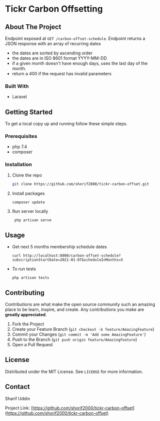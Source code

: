 # Tickr Carbon Offsetting

<!-- ABOUT THE PROJECT -->
## About The Project
Endpoint exposed at `GET /carbon-offset-schedule`. Endpoint returns a JSON response with an array of recurring dates
 * the dates are sorted by ascending order
 * the dates are in ISO 8601 format YYYY-MM-DD
 * if a given month doesn't have enough days, uses the last day of the month.
 * return a 400 if the request has invalid parameters

### Built With

* Laravel


<!-- GETTING STARTED -->
## Getting Started

To get a local copy up and running follow these simple steps.

### Prerequisites

  * php 7.4
  * composer

### Installation

1. Clone the repo
   ```sh
   git clone https://github.com/shorif2000/tickr-carbon-offset.git
   ```
2. Install packages
   ```sh
   composer update
   ```
3. Run server locally
   ```shell
    php artisan serve
   ```


<!-- USAGE EXAMPLES -->
## Usage

- Get next 5 months membership schedule dates

    ```shell
    curl http://localhost:8000/carbon-offset-schedule?subscriptionStartDate=2021-01-07&scheduleInMonths=5
    ```

- To run tests
    ```shell
    php artisan tests
    ```

<!-- CONTRIBUTING -->
## Contributing

Contributions are what make the open source community such an amazing place to be learn, inspire, and create. Any contributions you make are **greatly appreciated**.

1. Fork the Project
2. Create your Feature Branch (`git checkout -b feature/AmazingFeature`)
3. Commit your Changes (`git commit -m 'Add some AmazingFeature'`)
4. Push to the Branch (`git push origin feature/AmazingFeature`)
5. Open a Pull Request



<!-- LICENSE -->
## License

Distributed under the MIT License. See `LICENSE` for more information.



<!-- CONTACT -->
## Contact

Sharif Uddin

Project Link: [https://github.com/shorif2000/tickr-carbon-offset](https://github.com/shorif2000/tickr-carbon-offset)





<!-- MARKDOWN LINKS & IMAGES -->
<!-- https://www.markdownguide.org/basic-syntax/#reference-style-links -->
[contributors-shield]: https://img.shields.io/github/contributors/shorif2000/repo.svg?style=for-the-badge
[contributors-url]: https://github.com/shorif2000/tickr-carbon-offset/graphs/contributors
[forks-shield]: https://img.shields.io/github/forks/shorif2000/repo.svg?style=for-the-badge
[forks-url]: https://github.com/shorif2000/tickr-carbon-offset/network/members
[stars-shield]: https://img.shields.io/github/stars/shorif2000/repo.svg?style=for-the-badge
[stars-url]: https://github.com/shorif2000/tickr-carbon-offset/stargazers
[issues-shield]: https://img.shields.io/github/issues/shorif2000/repo.svg?style=for-the-badge
[issues-url]: https://github.com/shorif2000/tickr-carbon-offset/issues
[license-shield]: https://img.shields.io/github/license/shorif2000/repo.svg?style=for-the-badge
[license-url]: https://github.com/shorif2000/tickr-carbon-offset/blob/master/LICENSE.txt
[linkedin-shield]: https://img.shields.io/badge/-LinkedIn-black.svg?style=for-the-badge&logo=linkedin&colorB=555
[linkedin-url]: https://linkedin.com/in/msuddin86
